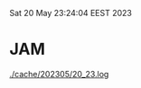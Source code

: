 Sat 20 May 23:24:04 EEST 2023
# JAM
<a href='./cache/202305/20_23.log'>./cache/202305/20_23.log</a>
